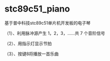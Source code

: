 # stc89c51_piano
基于普中科技stc89c51单片机开发板的电子琴

（1）、利用脉冲源产生 1，2，3，……共 7 个音阶信号

（2）、用指示灯显示节拍

（3）、按键8将播放一首乐曲
